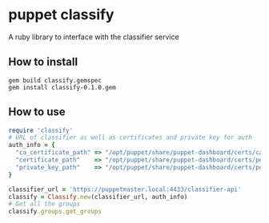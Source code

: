 # puppet classify

A ruby library to interface with the classifier service

## How to install

```
gem build classify.gemspec
gem install classify-0.1.0.gem
```

## How to use

```ruby
require 'classify'
# URL of classifier as well as certificates and private key for auth
auth_info = {
  "ca_certificate_path" => "/opt/puppet/share/puppet-dashboard/certs/ca_cert.pem",
  "certificate_path"    => "/opt/puppet/share/puppet-dashboard/certs/pe-internal-dashboard.cert.pem",
  "private_key_path"    => "/opt/puppet/share/puppet-dashboard/certs/pe-internal-dashboard.private_key.pem"
}

classifier_url = 'https://puppetmaster.local:4433/classifier-api'
classify = Classify.new(classifier_url, auth_info)
# Get all the groups
classify.groups.get_groups
```
